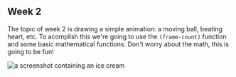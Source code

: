 ## Week 2

The topic of week 2 is drawing a simple animation: a moving ball, beating heart,
etc. To acomplish this we're going to use the `(frame-count)` function and some basic 
mathematical functions. Don't worry about the math, this is going to be fun!

![a screenshot containing an ice cream](https://raw.githubusercontent.com/clojurebridge-berlin/study-group-curriculum/0c8d322487a178541ba2eeb17124d9aba9ca6357/week-2/screenshot.png "a screenshot containing an ice cream")
